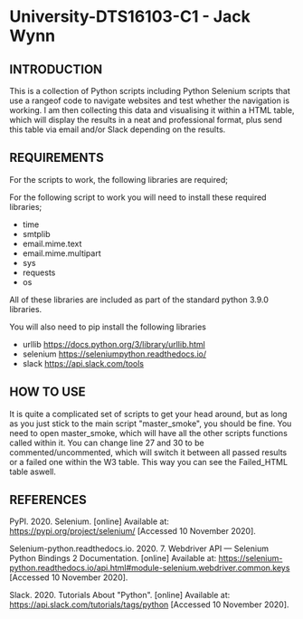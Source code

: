 # University-DTS16103-C1 - Jack Wynn


INTRODUCTION
------------

 

This is a collection of Python scripts including Python Selenium scripts that use a rangeof code to navigate websites and test whether the navigation is working.  I am then collecting this data and visualising it within a HTML table, which will display the results in a neat and professional format, plus send this table via email and/or Slack depending on the results.

 

REQUIREMENTS
------------

 

For the scripts to work, the following libraries are required;



For the following script to work you will need to install these required libraries;

 
-	time
-	smtplib
-	email.mime.text
-	email.mime.multipart
-	sys
-	requests
-	os

 

All of these libraries are included as part of the standard python 3.9.0 libraries.

 

You will also need to pip install the following libraries

 


	
- urllib https://docs.python.org/3/library/urllib.html
- selenium https://seleniumpython.readthedocs.io/
- slack https://api.slack.com/tools
 

HOW TO USE
-----------

 

It is quite a complicated set of scripts to get your head around, but as long as you just stick to the main script "master_smoke", you should be fine.  You need to open master_smoke, which will have all the other scripts functions called within it.  You can change line 27 and 30 to be commented/uncommented, which will switch it between all passed results or a failed one within the W3 table. This way you can see the Failed_HTML table aswell.

 


REFERENCES
-----------

 

PyPI. 2020. Selenium. [online] Available at: <https://pypi.org/project/selenium/> [Accessed 10 November 2020].

Selenium-python.readthedocs.io. 2020. 7. Webdriver API — Selenium Python Bindings 2 Documentation. [online] Available at: <https://selenium-python.readthedocs.io/api.html#module-selenium.webdriver.common.keys> [Accessed 10 November 2020].

Slack. 2020. Tutorials About "Python". [online] Available at: <https://api.slack.com/tutorials/tags/python> [Accessed 10 November 2020].

